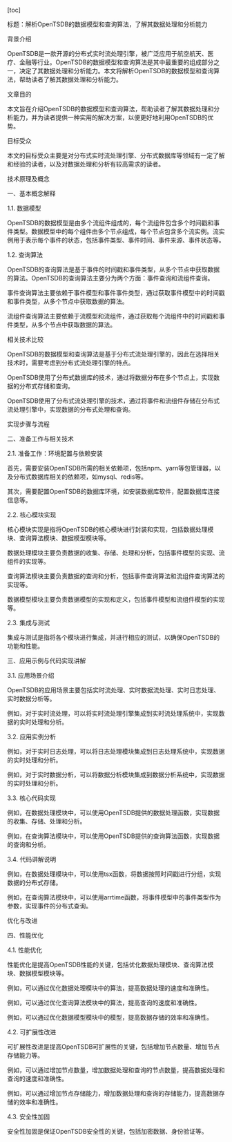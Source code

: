 
[toc]                    
                
                
标题：解析OpenTSDB的数据模型和查询算法，了解其数据处理和分析能力

背景介绍

OpenTSDB是一款开源的分布式实时流处理引擎，被广泛应用于航空航天、医疗、金融等行业。OpenTSDB的数据模型和查询算法是其中最重要的组成部分之一，决定了其数据处理和分析能力。本文将解析OpenTSDB的数据模型和查询算法，帮助读者了解其数据处理和分析能力。

文章目的

本文旨在介绍OpenTSDB的数据模型和查询算法，帮助读者了解其数据处理和分析能力，并为读者提供一种实用的解决方案，以便更好地利用OpenTSDB的优势。

目标受众

本文的目标受众主要是对分布式实时流处理引擎、分布式数据库等领域有一定了解和经验的读者，以及对数据处理和分析有较高需求的读者。

技术原理及概念

一、基本概念解释

1.1. 数据模型

OpenTSDB的数据模型是由多个流组件组成的，每个流组件包含多个时间戳和事件类型。数据模型中的每个组件由多个节点组成，每个节点包含多个流实例。流实例用于表示每个事件的状态，包括事件类型、事件时间、事件来源、事件状态等。

1.2. 查询算法

OpenTSDB的查询算法是基于事件的时间戳和事件类型，从多个节点中获取数据的算法。OpenTSDB的查询算法主要分为两个方面：事件查询和流组件查询。

事件查询算法主要依赖于事件模型和事件事件类型，通过获取事件模型中的时间戳和事件类型，从多个节点中获取数据的算法。

流组件查询算法主要依赖于流模型和流组件，通过获取每个流组件中的时间戳和事件类型，从多个节点中获取数据的算法。

相关技术比较

OpenTSDB的数据模型和查询算法是基于分布式流处理引擎的，因此在选择相关技术时，需要考虑到分布式流处理引擎的特点。

OpenTSDB使用了分布式数据库的技术，通过将数据分布在多个节点上，实现数据的分布式存储和查询。

OpenTSDB使用了分布式流处理引擎的技术，通过将事件和流组件存储在分布式流处理引擎中，实现数据的分布式处理和查询。

实现步骤与流程

二、准备工作与相关技术

2.1. 准备工作：环境配置与依赖安装

首先，需要安装OpenTSDB所需的相关依赖项，包括npm、yarn等包管理器，以及分布式数据库相关的依赖项，如mysql、redis等。

其次，需要配置OpenTSDB的数据库环境，如安装数据库软件，配置数据库连接信息等。

2.2. 核心模块实现

核心模块实现是指将OpenTSDB的核心模块进行封装和实现，包括数据处理模块、查询算法模块、数据模型模块等。

数据处理模块主要负责数据的收集、存储、处理和分析，包括事件模型的实现、流组件的实现等。

查询算法模块主要负责数据的查询和分析，包括事件查询算法和流组件查询算法的实现等。

数据模型模块主要负责数据模型的实现和定义，包括事件模型和流组件模型的实现等。

2.3. 集成与测试

集成与测试是指将各个模块进行集成，并进行相应的测试，以确保OpenTSDB的功能和性能。

三、应用示例与代码实现讲解

3.1. 应用场景介绍

OpenTSDB的应用场景主要包括实时流处理、实时数据流处理、实时日志处理、实时数据分析等。

例如，对于实时流处理，可以将实时流处理引擎集成到实时流处理系统中，实现数据的实时处理和分析。

3.2. 应用实例分析

例如，对于实时日志处理，可以将日志处理模块集成到日志处理系统中，实现数据的实时处理和分析。

例如，对于实时数据分析，可以将数据分析模块集成到数据分析系统中，实现数据的实时处理和分析。

3.3. 核心代码实现

例如，在数据处理模块中，可以使用OpenTSDB提供的数据处理函数，实现数据的收集、存储、处理和分析。

例如，在查询算法模块中，可以使用OpenTSDB提供的查询算法函数，实现数据的查询和分析。

3.4. 代码讲解说明

例如，在数据处理模块中，可以使用tsx函数，将数据按照时间戳进行分组，实现数据的分布式存储。

例如，在查询算法模块中，可以使用arrtime函数，将事件模型中的事件类型作为参数，实现事件的分布式查询。

优化与改进

四、性能优化

4.1. 性能优化

性能优化是提高OpenTSDB性能的关键，包括优化数据处理模块、查询算法模块、数据模型模块等。

例如，可以通过优化数据处理模块中的算法，提高数据处理的速度和准确性。

例如，可以通过优化查询算法模块中的算法，提高查询的速度和准确性。

例如，可以通过优化数据模型模块中的模型，提高数据存储的效率和准确性。

4.2. 可扩展性改进

可扩展性改进是提高OpenTSDB可扩展性的关键，包括增加节点数量、增加节点存储能力等。

例如，可以通过增加节点数量，增加数据处理和查询的节点数量，提高数据处理和查询的速度和准确性。

例如，可以通过增加节点存储能力，增加数据处理和查询的存储能力，提高数据存储的效率和准确性。

4.3. 安全性加固

安全性加固是保证OpenTSDB安全性的关键，包括加密数据、身份验证等。


